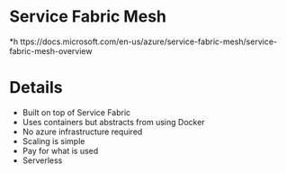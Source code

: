 # Service Fabric Mesh
*h ttps://docs.microsoft.com/en-us/azure/service-fabric-mesh/service-fabric-mesh-overview

# Details
* Built on top of Service Fabric
* Uses containers but abstracts from using Docker
* No azure infrastructure required
* Scaling is simple
* Pay for what is used
* Serverless